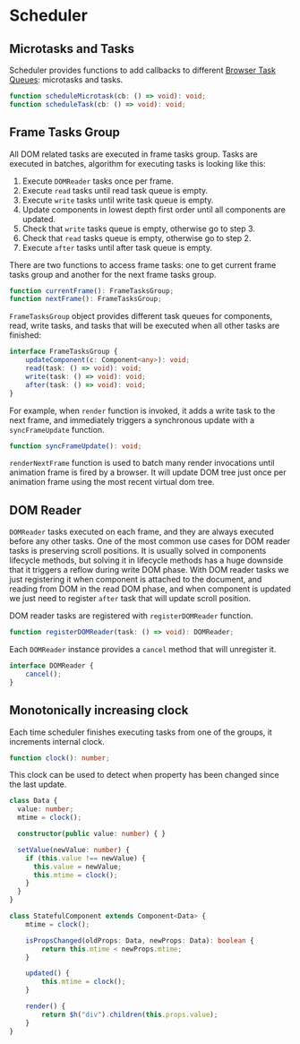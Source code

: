 # Scheduler

## Microtasks and Tasks

Scheduler provides functions to add callbacks to different
[Browser Task Queues](https://html.spec.whatwg.org/multipage/webappapis.html#task-queue): microtasks and tasks.

```ts
function scheduleMicrotask(cb: () => void): void;
function scheduleTask(cb: () => void): void;
```

## Frame Tasks Group

All DOM related tasks are executed in frame tasks group. Tasks are executed in batches, algorithm for executing tasks
is looking like this:

1. Execute `DOMReader` tasks once per frame.
2. Execute `read` tasks until read task queue is empty.
3. Execute `write` tasks until write task queue is empty.
4. Update components in lowest depth first order until all components are updated.
5. Check that `write` tasks queue is empty, otherwise go to step 3.
6. Check that `read` tasks queue is empty, otherwise go to step 2.
7. Execute `after` tasks until after task queue is empty.

There are two functions to access frame tasks: one to get current frame tasks group and another for the next frame tasks
group.

```ts
function currentFrame(): FrameTasksGroup;
function nextFrame(): FrameTasksGroup;
```

`FrameTasksGroup` object provides different task queues for components, read, write tasks, and tasks that will be
executed when all other tasks are finished:

```ts
interface FrameTasksGroup {
    updateComponent(c: Component<any>): void;
    read(task: () => void): void;
    write(task: () => void): void;
    after(task: () => void): void;
}
```

For example, when `render` function is invoked, it adds a write task to the next frame, and immediately triggers a
synchronous update with a `syncFrameUpdate` function.

```ts
function syncFrameUpdate(): void;
```

`renderNextFrame` function is used to batch many render invocations until animation frame is fired by a browser. It will
update DOM tree just once per animation frame using the most recent virtual dom tree.

## DOM Reader

`DOMReader` tasks executed on each frame, and they are always executed before any other tasks. One of the most common
use cases for DOM reader tasks is preserving scroll positions. It is usually solved in components lifecycle methods,
but solving it in lifecycle methods has a huge downside that it triggers a reflow during write DOM phase. With DOM
reader tasks we just registering it when component is attached to the document, and reading from DOM in the read DOM
phase, and when component is updated we just need to register `after` task that will update scroll position.

DOM reader tasks are registered with `registerDOMReader` function.

```ts
function registerDOMReader(task: () => void): DOMReader;
```

Each `DOMReader` instance provides a `cancel` method that will unregister it.

```ts
interface DOMReader {
    cancel();
}
```

## Monotonically increasing clock

Each time scheduler finishes executing tasks from one of the groups, it increments internal clock.

```ts
function clock(): number;
```

This clock can be used to detect when property has been changed since the last update.

```ts
class Data {
  value: number;
  mtime = clock();

  constructor(public value: number) { }

  setValue(newValue: number) {
    if (this.value !== newValue) {
      this.value = newValue;
      this.mtime = clock();
    }
  }
}

class StatefulComponent extends Component<Data> {
    mtime = clock();

    isPropsChanged(oldProps: Data, newProps: Data): boolean {
        return this.mtime < newProps.mtime;
    }

    updated() {
        this.mtime = clock();
    }

    render() {
        return $h("div").children(this.props.value);
    }
}
```
